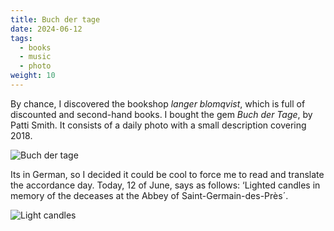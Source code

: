 ```yaml
---
title: Buch der tage
date: 2024-06-12
tags:
  - books
  - music
  - photo
weight: 10
---
```


By chance, I discovered the bookshop *langer blomqvist*, which is full of discounted and second-hand books. I bought the gem *Buch der Tage*, by Patti Smith. It consists of a daily photo with a small description covering 2018.

![Buch der tage](</images/posts/IMG20240612124046.webp>)

Its in German, so I decided it could be cool to force me to read and translate the accordance day.
Today, 12 of June, says as follows: ‘Lighted candles in memory of the deceases at the Abbey of Saint-Germain-des-Près´.

![Light candles](</images/posts/IMG20240612124207.webp>)